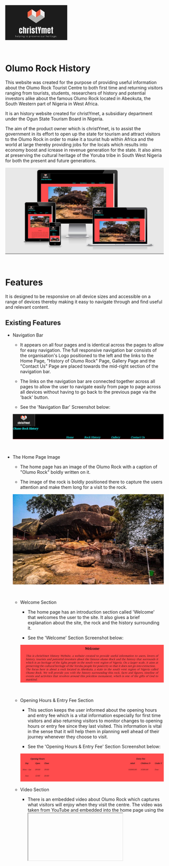 
<img src="assets/imagesfolder/newWebsiteLogo.png">

&nbsp; 

# Olumo Rock History

This website was created for the purpose of providing useful information about the Olumo Rock Tourist Centre to both first time and returning visitors ranging from tourists, students, researchers of history and potential investors alike about the famous Olumo Rock located in Abeokuta, the South Western part of Nigeria in West Africa. 

It is an history website created for christYmet, a subsidiary department under the Ogun State Tourism Board in Nigeria.

The aim of the product owner which is christYmet, is to assist the government in its effort to open up the state for tourism and attract visitors to the Olumo Rock in order to make it a tourist hub within Africa and the world at large thereby providing jobs for the locals which results into economy boost and icrease in revenue generation for the state.  It also aims at preserving the cultural heritage of the Yoruba tribe in South West Nigeria for both the present and future generations.

<img src="amIresponsive-myWebsite.JPG">

&nbsp;

# Features

It is designed to be responsive on all device sizes and accessible on a range of devices thereby making it easy to navigate through and find useful and relevant content.

## Existing Features

* Navigation Bar

    * It appears on all four pages and is identical across the pages to allow for easy navigation. The full responsive navigation bar consists of the organisation's Logo positioned to the left and the links to the Home Page, "History of Olumo Rock" Page, Gallery Page and the "Contact Us" Page are placed towards the mid-right section of the navigation bar.  

    * The links on the navigation bar are connected together across all pages to allow the user to navigate easily from page to page across all devices without having to go back to the previous page via the 'back' button.

    * See the 'Navigation Bar' Screenshot below:

    <img src="assets/imagesfolder/myWebsiteHeaderNavBar.JPG">

 &nbsp; 

* The Home Page Image

    * The home page has an image of the Olumo Rock with a caption of "Olumo Rock" boldly written on it.

    * The image of the rock is boldly positioned there to capture the users attention and make them long for a visit to the rock.

    <img src="assets/imagesfolder/olumoRock.jpg">

    &nbsp; 

    * Welcome Section

        * The home page has an introduction section called 'Welcome' that welcomes the user to the site. It also gives a brief explanation about the site, the rock and the history surrounding it.

        * See the 'Welcome' Section Screenshot below:

        <img src="assets/imagesfolder/welcomeIndexPage.JPG">

        &nbsp; 

    * Opening Hours & Entry Fee Section

        * This section keeps the user informed about the opening hours and entry fee which is a vital information especially for first time visitors and also returning visitors to monitor changes to opening hours or entry fee since they last visited. This information is vital in the sense that it will help them in planning well ahead of their journey whenever they choose to visit. 

        * See the 'Opening Hours & Entry Fee' Section Screenshot below:

        <img src="assets/imagesfolder/openHrsEntryFee.JPG">

    * Video Section

        * There is an embedded video about Olumo Rock which captures what visitors will enjoy when they visit the centre. The video was taken from YouTube and embedded into the home page using the <iframe> tag. 

        See the 'Video' Section Screenshot below:

        <img src="assets/imagesfolder/olumoRockVideo.JPG">

         &nbsp; 

    * Direction and Further Enquiries Section

         * In this section, a user is presented with two external links which are Google Map and Ogun State Government Tourism board website and can access them by the use of the 'Click Me' buttons provided on the page. When any of the buttons is clicked, it will either take them to Google Map site where the location and direction to the tourist centre is, and they can use that as a guide to finding the centre or the State tourism board site for further enquiries.

         * See the 'Direction and Further Enquiries' Section Screenshot below:

        <img src="assets/imagesfolder/externalLinks.JPG">

    &nbsp; 

    * The Footer Section

        * The footer section includes links to the relevant social media platforms for christYmet History website where users can get plugged in to get access to up-to-date information and interact with both the site's administrators and fellow users alike. These social media links will open in a new tab so it doesn't interfere with the current page the user is on and allow for easy navigation on the website.

        * The footer is very useful to the user as it encourages them to keep connected via social media.

        * See the 'Footer' Section Screenshot below:

        <img src="assets/imagesfolder/footer.JPG">

&nbsp; 

* History of Olumo Rock Page

    * This Page gives a detailed history about the rock and provides facts and figures too. It explained the significance of the rock, the hunter who discovered it, the purpose it served during the 19th century war, its location and size.

    * See the 'History of Olumo Rock' Page Screenshot below:

    <img src="assets/imagesfolder/olumoRockHistory1.JPG">
    <img src="assets/imagesfolder/olumoRockHistory2.JPG"> 

&nbsp; 

* Gallery Page

    * This page contains a gallery of pictures. It shows different views of the rock, other side attractions such as the heritage museum, the african version of the 'ludo' game known as 'ayo' which is close to the 'mancala' board game , pictures of visitors and a whole lot more of activities for visitors delight and enjoyment.

     * See the 'Gallery' Page Screenshot below:

    <img src="assets/imagesfolder/galleryImage1.JPG">
    <img src="assets/imagesfolder/galleryImage2.JPG">
    <img src="assets/imagesfolder/galleryImage3.JPG">
    <img src="assets/imagesfolder/galleryImage4.JPG">
    <img src="assets/imagesfolder/galleryImage5.JPG">
    <img src="assets/imagesfolder/galleryImage6.JPG">

&nbsp; 

* Contact Us Page

    * This page consists of two sections: the 'Contact Details' and the 'Query/Feedback' form section.  The Contact Details section provides the Phone number, Office and Email address of the website owner christYmet so that users who may need it can access it easily.
    The Query/Feedback section is an HTML form that allow users to send their queries and/or give feedbacks so that the website owner can use this information to further improve on the services being provided. 

    * See the 'Contact Us' Page Screenshot below:

    <img src="assets/imagesfolder/contact1.JPG">
    <img src="assets/imagesfolder/contact2.JPG">

&nbsp; 

User Experience (UX)

* User stories

    * First Time Visitor Goals

        a) I want to easily understand the main purpose of the site and learn more about the history that surrounds the rock.

        b) I want to be able to navigate easily throughout the site to find useful content.

        c) I want to be able to locate and connect to their social media links to see their followings in order to determine how trusted and popular they are.

        d) I want to be able to make enquiries about the site and historical monument.

    * Returning Visitor Goals

        a) I want to be able to find relevant information about the opening hours, entry fee etc. to see if there are any changes.

        b) I want to find the best way to get in contact with the tourist centre with any questions or feedbacks I may have.

        c) I want to be able to connect to their social media links to provide feedback and get up to date information about upcoming events.

    * Design

        * Colour Scheme

            * Gradient colour ranging from a lighter shade of red to a darker shade are used as background colour throughout the website. It blends well into the font colour of black which is predominantly used for texts on every page.

        *  Typography

            * Google's 'Lora' typeface was repeatedly used on every page of this website but with variations in sizes and font weights. Lora is a well-balanced contemporary serif and it is a text typeface with moderate contrast well suited for body text. The source is: url('https://fonts.googleapis.com/css2?family=Lora&display=swap'). This font is one of the most common and frequently used web safe fonts in HTML and most browsers recognise it.


        * Imagery

            * Imagery is important. The large image of the Olumo Rock is used to capture the users imagination and attract them to visit the tourist centre.  It is designed to take up almost the full width of the 'Home' Page to make it striking and catch the user's attention.  Also, the Gallery Page consists of a wide range of pictures for users to view and be inspired for a visit and also enjoy.

        * Wireframes

            * The tool used to design the prototype for this website is uizard. To view the prototype for Home, History of Olumo Rock, Gallery and Contact Us Pages, click [here](https://app.uizard.io/prototypes/d9LEdo097Ph8RZGqE0XX) or view below:

            <img src="wireframes/homePage.jpg">
            <img src="wireframes/historyPage.jpg">
            <img src="wireframes/galleryPage.jpg">
            <img src="wireframes/contactUsPage.jpg">

&nbsp;      

Technologies Used

* Languages Used

    * HTML5

    * CSS3

&nbsp; 

* Tools Used

    * uizard wireframe for prototyping all the four pages of the website.

    * snipping tool to capture screenshots of validator results, website pages and images used in the README file.

* Unfixed bugs

    * On the Home Page, the 'Welcome' section is not aligned properly when viewed on a smartphone, tried fixing it but due to time constraint on submission deadline, I could not further resolve the bug.

* Issues Encountered

    * Mastering and referencing the file paths correctly in my html code and readme file was a bit daunting and confusing at the start but with the help of my cohort facilitator and knowledge gained during the masterclass session, I got over it and everything went on smoothly.

    * While using the terminal, the $ prompt disappeared so I got stuck on how to exit and return back to the promt and this threw me off balance for a while but after doing an online google search, I found the command to use (i.e press q) which was a relief and within a short while, I was back on track.

Frameworks, Libraries and Programs Used

1. Google Fonts

    * Google Font was used to import the 'Lora' font into the style.css file using "@import" statement with the font's url and then used on all pages throughout the website creation but in different styles and sizes. It is then referred to through the use of "font-family" property before it can be effected on any HTML element.

2. Git

    * Git was used for version control by utilising the Gitpod terminal to commit to Git and push to GitHub.

3. GitHub

    * GitHub was used to store the project's code after being pushed from Git.

4. JPEG Compressor

    * JPEG Compressor was used to resize images used on this website.

5. Wix Logo Maker

    * Wix logo maker was used to create the website's logo called christYmet.

6. uizard wireframe

    * uizard was used to create the wireframes used during the design process.

## Testing

The W3C Markup Validator and W3C CSS Validator services were used to validate every page of the project to ensure there were no syntax errors in the project.

*  W3C Markup Validator 

    * Home Page Result:

    <img src="validatorCheckerResults/homePage.JPG"> 

    * History of Olumo Rock Page Result:

    <img src="validatorCheckerResults/historyPage.JPG"> 

    * Gallery Page Result:

    <img src="validatorCheckerResults/galleryPage.JPG"> 

    * Contact Us Page Result:

    <img src="validatorCheckerResults/contactUsPage.JPG"> 

* W3C CSS Validator

    * style.css Result Result:

    <img src="validatorCheckerResults/cssStyle.JPG"> 

Testing User Stories from User Experience (UX) Section

* First Time Visitor Goals

    i. As a First Time Visitor, I want to easily understand the main purpose of the site and learn more about the history that surrounds the existence of the rock.

        a. Users are automatically greeted with a clean and easily readable navigation bar to take them to any page of their choice.

        b. Users are presented with a large image of the Olumo Rock which covers the entire width of the page and its aim is to make the user's imagination run wild and attract them to come visit.

        c. Users are given a short introduction of the site and an in-depth history of the rock.

        d. The 'Gallery' page displays various images of the rock taken at different views and their historical importance. It also contains pictures of tourists/visitors to the centre.

        e. Information about the opening times and entry fee are displayed clearly on the home page for every visitor and most especially first time visitors to see.

    ii. As a First Time Visitor, I want to be able to navigate easily throughout the site to find content.

        a. The site was built with flexibility in mind.  This means that width percentages that allows the site to scale up and down easily across different screen sizes and devices were used.

        b. The site was made never to entrap the user.  There is a clean navigation bar at the top of each page and each of the links clearly describes what page the users will end up at when it is clicked.

        c. There is a "Back to top of the Page" button at the bottom of each page so users can easily get back to the top of the page when at the bottom instead of using the scroll bar which can be frustrating to the user.

        d. There is a Google Map link in the "Contact Page" that gives direction to users on how to locate the centre for first time visitors.

    iii. As a First Time Visitor, I want to lok for testimonials to understand what their users think of them and also want to locate their social media links to see their following on social media to determine how trusted and known they are.

        a. The user can scroll to the bottom of any page on the site to locate social media links in the footer.

        b. On the "Contact Us" page, additional ways of getting in touch are provided there. 

* Returning Visitor Goal  

    i. As a Returning Visitor, I want to find out if any important information such as opening hours, enrty fee, parking availability, direction details etc. has been updated.

        a. The user can easily find the information needed on the appropriate page since they are displayed clearly with meaningful headings and captions in order to avoid ambiguity which can lead to confusion or misinformation. 

        b. In addition, the user can go to the 'Contact Us' page to get the tourism board's contact details such as office address, phone number and email address or drop a query in the Query/Feedback section of the page.

    ii. As a Returning Visitor, I want to find the best way to get in touch with the tourist center management on any enquiry or feedback I may have.

        a. The user can make use of the 'Contact Us' link on the navigation bar which can be found at the top of each page for easy access and is clearly highlighted in lime green when the mouse is hovered on it.

        b. When a user clicks on the 'Contact Us' link, it takes him to the contact us page where the contact details of the tourism board i.e christYmet and an enquiry/feedback form are provided so he can choose which one to reach them on. 

        c. The Contact Us page contains the office address, email address and Phone number of the tourism board.
        
        d. The email address is set up to automatically open up the site's email and auto-fill their e-mail address in the "To" section.

    iii. As a Returning Visitor, I want to connect to the site's social media platforms in order to give feedbacks and get up-to-date information about any upcoming events.

        a. The footer section which can be found on every page contains links to the site's social media platforms represented with each social media platform's logo/icon for easy recognition.

        b. Any link that the user clicks will open in a new tab beside this current website for closer proximity in case they need to switch from one tab to the other and to ensure that they are not taken away completely from this website but can get back easily when necessary.

        c. An external link to the Ogun State Government website is provided in the mid-section of the home page where users can find information about the social media platforms for all the various departments under it in which christYmet History Website is one of them.

*  Further Testing

    * The website was tested on Google chrome, Microsoft Edge, Opera and Mozilla firefox browsers for compatibility. 
    
    * Testing was done to ensure that all pages were linked correctly.

    * The website was viewed on a variety of devices such as desktop, laptop, iPad Pro, iPhone 6s and Huawei P smart Z android phone.

    * Friends and family members were asked to review the site and documentation in order to point out any bugs and/or User eXperience (UX) issues. 

# Deployment

* The Project was deployed to GitHub Pages using the following steps:

    * Log in to GitHub and under the "Repositories" section, click on the repository to deploy.

    * At the top right of the next page, click on "Settings".

    * Scroll down the "Settings" page to locate the "GitHub Pages" section.

    * Under the "GitHub Pages" section, click on the "check it out here!" link.

    * From the drop-down menu under "Source" section, select the Master Branch and click on the "Save" button.

    * The Page will automatically refresh and then provide the link/url of the deployed project. 
    
    * Right-click on that link and select "Open link in new tab", it will present the live website in a new tab.

View the live project [here](https://eb0ny-april14.github.io/rockhistory/)


View the GitHub Repository [here](https://github.com/Eb0nY-April14/rockhistory)

&nbsp; 

* Credits

    * Content

        * The text for the Home Page was compiled by me.

        * The text for the 'History of Olumo Rock' page was obtained largely from the Ogun State Government official website and Wikipedia.

        * The icons in the footer and some images were downloaded from different websites using Google Search.

    * Media

        * The Logo used for this website was designed by me using Wix Logo Maker. 

        * The video used on the home page was made by Google Arts & Culture and taken from YouTube.

        * The images used on the Home and Gallery Page were obtained from the following open source websites through Google Search:

            * https://www.travelwaka.com/         everything-you-need-to-know-about-olumo-rock-tourist-centre/

            * https://wakaholic.com/hiking-experience-olumo-rock/

            * https://commons.wikimedia.org/wiki/File:Acuolpture_in_Olumo_Rock,_Ogun_State-Nigeria.jpg

            * https://en.wikipedia.org/wiki/File:An_entrance_of_the_cave_in_Olumo_Rock.jpg

            * https://nextbiteoflife.com/olumo-rock-abeokuta-nigeria/

&nbsp; 

* Acknowledgements

    * Cohort Facilitator Kasia for her continuous help and support.

    * My mentor Asandeep for continuous guidance and feedback.

    * W3Schools Website for helpful resources especially with the Gallery Page.

















